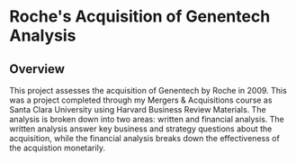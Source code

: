 # Roche's Acquisition of Genentech Analysis

## Overview 

This project assesses the acquisition of Genentech by Roche in 2009. This was a project completed through my Mergers &amp; Acquisitions course as Santa Clara University using Harvard Business Review Materials. The analysis is broken down into two areas: written and financial analysis. The written analysis answer key business and strategy questions about the acquisition, while the financial analysis breaks down the effectiveness of the acquistion monetarily. 
